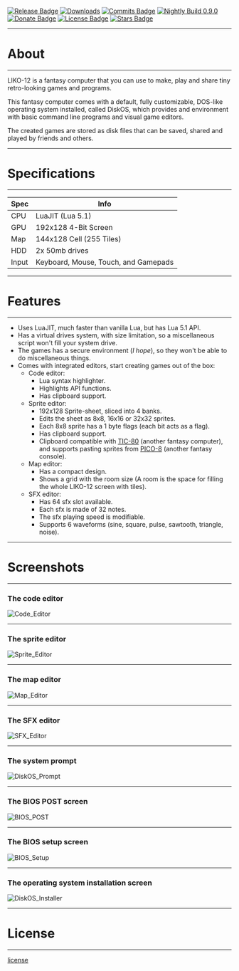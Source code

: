 
[![Release Badge](https://img.shields.io/github/release/LIKO-12/LIKO-12/all.svg)](https://github.com/LIKO-12/LIKO-12/releases)
[![Downloads](https://img.shields.io/github/downloads/LIKO-12/LIKO-12/total.svg)](https://github.com/LIKO-12/LIKO-12/releases)
[![Commits Badge](https://img.shields.io/github/commits-since/LIKO-12/LIKO-12/latest.svg)](https://github.com/LIKO-12/LIKO-12/commits/master)
[![Nightly Build 0.9.0](https://img.shields.io/badge/nightly_builds-v9.0.0-orange.svg)](https://liko-12.github.io/Nightly/)
[![Donate Badge](https://img.shields.io/badge/%24-Donate-ff69b4.svg)](Donate)
[![License Badge](https://img.shields.io/badge/License-MIT-blue.svg)](?id=license)
[![Stars Badge](https://img.shields.io/github/stars/LIKO-12/LIKO-12.svg?style=flat&label=Stars)](https://github.com/LIKO-12/LIKO-12)

---

# About

---

LIKO-12 is a fantasy computer that you can use to make, play and share tiny retro-looking games and programs.

This fantasy computer comes with a default, fully customizable, DOS-like operating system installed, called DiskOS,
which provides and environment with basic command line programs and visual game editors.

The created games are stored as disk files that can be saved, shared and played by friends and others.

---

# Specifications

---

| Spec  | Info                                 |
| ----- | ------------------------------------ |
| CPU   | LuaJIT (Lua 5.1)                     |
| GPU   | 192x128 4-Bit Screen                 |
| Map   | 144x128 Cell (255 Tiles)             |
| HDD   | 2x 50mb drives                       |
| Input | Keyboard, Mouse, Touch, and Gamepads |

---

# Features

---

- Uses LuaJIT, much faster than vanilla Lua, but has Lua 5.1 API.
- Has a virtual drives system, with size limitation, so a miscellaneous script won't fill your system drive.
- The games has a secure environment (_I hope_), so they won't be able to do miscellaneous things.
- Comes with integrated editors, start creating games out of the box:
  - Code editor:
    - Lua syntax highlighter.
    - Highlights API functions.
    - Has clipboard support.
  - Sprite editor:
    - 192x128 Sprite-sheet, sliced into 4 banks.
    - Edits the sheet as 8x8, 16x16 or 32x32 sprites.
    - Each 8x8 sprite has a 1 byte flags (each bit acts as a flag).
    - Has clipboard support.
    - Clipboard compatible with [TIC-80](https://tic.computer/) (another fantasy computer), and supports pasting sprites from [PICO-8](https://www.lexaloffle.com/pico-8.php) (another fantasy console).
  - Map editor:
    - Has a compact design.
    - Shows a grid with the room size (A room is the space for filling the whole LIKO-12 screen with tiles).
  - SFX editor:
    - Has 64 sfx slot available.
    - Each sfx is made of 32 notes.
    - The sfx playing speed is modifiable.
    - Supports 6 waveforms (sine, square, pulse, sawtooth, triangle, noise).
  
---

# Screenshots

---

### The code editor
![Code_Editor](/_media/Code_Editor.png)

---

### The sprite editor

![Sprite_Editor](/_media/Sprite_Editor.png)

---

### The map editor
![Map_Editor](/_media/Map_Editor.png)

---

### The SFX editor
![SFX_Editor](/_media/SFX_Editor.png)

---

### The system prompt
![DiskOS_Prompt](/_media/DiskOS_Prompt.gif)

---

### The BIOS POST screen
![BIOS_POST](/_media/BIOS_POST.png)

---

### The BIOS setup screen
![BIOS_Setup](/_media/BIOS_Setup.png)

---

### The operating system installation screen
![DiskOS_Installer](/_media/DiskOS_Installer.png)

---

# License

---

[license](/LICENSE ':include :type=code')